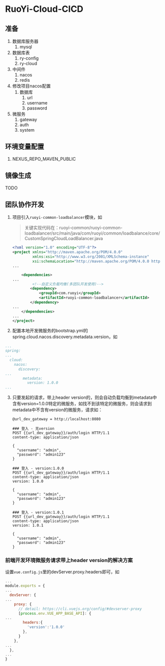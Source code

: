 # RuoYi-Cloud-CICD

## 准备

1. 数据库服务器
   1. mysql
2. 数据库表
   1. ry-config
   2. ry-cloud
3. 中间件
   1. nacos
   2. redis
4. 修改项目nacos配置
   1. 数据库
      1. url
      2. username
      3. password
5. 微服务
   1. gateway
   2. auth
   3. system
## 环境变量配置

1. NEXUS_REPO_MAVEN_PUBLIC

## 镜像生成

TODO

## 团队协作开发
1. 项目引入`ruoyi-common-loadbalancer`模块，如

   > 关键实现代码在：ruoyi-common/ruoyi-common-loadbalancer/src/main/java/com/ruoyi/common/loadbalance/core/CustomSpringCloudLoadBalancer.java

   ```xml
   <?xml version="1.0" encoding="UTF-8"?>
   <project xmlns="http://maven.apache.org/POM/4.0.0"
            xmlns:xsi="http://www.w3.org/2001/XMLSchema-instance"
            xsi:schemaLocation="http://maven.apache.org/POM/4.0.0 http://maven.apache.org/xsd/maven-4.0.0.xsd">
   ...
   
       <dependencies>
   ...
            <!--自定义负载均衡(多团队开发使用)-->
           <dependency>
               <groupId>com.ruoyi</groupId>
               <artifactId>ruoyi-common-loadbalancer</artifactId>
           </dependency>
   ...
       </dependencies>
   ...
   </project>
   ```

   

2.  配置本地开发微服务的bootstrap.yml的spring.cloud.nacos.discovery.metadata.version，如

```yaml
...
spring: 
...
  cloud:
    nacos:
      discovery:
...
        metadata:
          version: 1.0.0
...
```

3. 只要发起的请求，带上header version的，则会自动负载均衡到metadata中含有version=1.0.0特定的微服务，如找不到该特定的微服务，则会请求到metadata中不含有version的微服务，请求如：

   ```
   @url_dev_gateway = http://localhost:8080
   
   ### 登入 - 无version
   POST {{url_dev_gateway}}/auth/login HTTP/1.1
   content-type: application/json
   
   {
     "username": "admin",
     "password": "admin123"
   }
   
   ### 登入 - version:1.0.0
   POST {{url_dev_gateway}}/auth/login HTTP/1.1
   content-type: application/json
   version: 1.0.0
   
   {
     "username": "admin",
     "password": "admin123"
   }
   
   ### 登入 - version:1.0.1
   POST {{url_dev_gateway}}/auth/login HTTP/1.1
   content-type: application/json
   version: 1.0.1
   
   {
     "username": "admin",
     "password": "admin123"
   }
   ```

### 前端开发环境微服务请求带上header version的解决方案

设置`vue.config.js`里的devServer.proxy.headers即可，如

```js
...
module.exports = {
...
  devServer: {
...
    proxy: {
      // detail: https://cli.vuejs.org/config/#devserver-proxy
      [process.env.VUE_APP_BASE_API]: {
...
        headers:{
          'version':'1.0.0'
        },
      }
    },
...
  },
...
}
```

